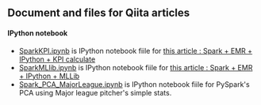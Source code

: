 ## Document and files for Qiita articles

#### IPython notebook
  * [SparkKPI.ipynb](https://github.com/taka4sato/qiita_articles/blob/master/SparkKPI.ipynb) is IPython notebook fiile for [this article : Spark + EMR + IPython + KPI calculate](http://qiita.com/taka4sato/items/c12bc15336fdfd6868b8) 
  * [SparkMLlib.ipynb](https://github.com/taka4sato/qiita_articles/blob/master/SparkMLlib.ipynb) is IPython notebook fiile for [this article : Spark + EMR + IPython + MLLib](http://qiita.com/taka4sato/items/5c96ae10d02c7d18fd01) 
  * [Spark_PCA_MajorLeague.ipynb](https://github.com/taka4sato/qiita_articles/blob/master/Spark_PCA_MajorLeague.ipynb) is IPython notebook fiile for PySpark's PCA using Major league pitcher's simple stats.
